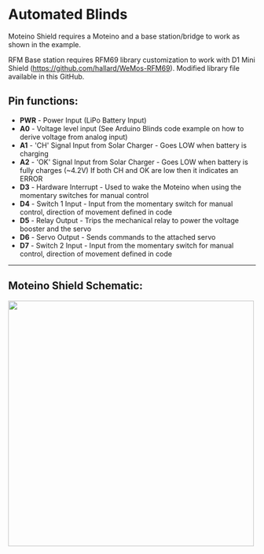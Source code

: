 # Automated Blinds

Moteino Shield requires a Moteino and a base station/bridge to work as shown in the example.

RFM Base station requires RFM69 library customization to work with D1 Mini Shield (https://github.com/hallard/WeMos-RFM69). Modified library file available in this GitHub.

## Pin functions:

- **PWR** - Power Input (LiPo Battery Input)
- **A0** - Voltage level input (See Arduino Blinds code example on how to derive voltage from analog input)
- **A1** - 'CH' Signal Input from Solar Charger - Goes LOW when battery is charging
- **A2** - 'OK' Signal Input from Solar Charger - Goes LOW when battery is fully charges (~4.2V) If both CH and OK are low then it indicates an ERROR
- **D3** - Hardware Interrupt - Used to wake the Moteino when using the momentary switches for manual control
- **D4** - Switch 1 Input - Input from the momentary switch for manual control, direction of movement defined in code
- **D5** - Relay Output - Trips the mechanical relay to power the voltage booster and the servo
- **D6** - Servo Output - Sends commands to the attached servo
- **D7** - Switch 2 Input - Input from the momentary switch for manual control, direction of movement defined in code

----------

## Moteino Shield Schematic:

<img src="https://raw.githubusercontent.com/blebson/Automated-Blinds/master/Moteino-Shield-Schematic1.6.png" height="500">
